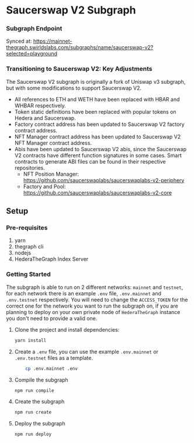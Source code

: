 # Saucerswap V2 Subgraph

### Subgraph Endpoint 

Synced at: https://mainnet-thegraph.swirldslabs.com/subgraphs/name/saucerswap-v2?selected=playground

### Transitioning to Saucerswap V2: Key Adjustments

The Saucerswap V2 subgraph is originally a fork of Uniswap v3 subgraph, but with some modifications to support Saucerswap V2.
- All references to ETH and WETH have been replaced with HBAR and WHBAR respectively.
- Token static definitions have been replaced with popular tokens on Hedera and Saucerswap.
- Factory contract address has been updated to Saucerswap V2 factory contract address.
- NFT Manager contract address has been updated to Saucerswap V2 NFT Manager contract address.
- Abis have been updated to Saucerswap V2 abis, since the Saucerswap V2 contracts have different function signatures in some cases. Smart contracts to generate ABI files can be found in their respective repositories.
    - NFT Position Manager: https://github.com/saucerswaplabs/saucerswaplabs-v2-periphery
    - Factory and Pool: https://github.com/saucerswaplabs/saucerswaplabs-v2-core

## Setup

### Pre-requisites
1. yarn
2. thegraph cli
3. nodejs
4. HederaTheGraph Index Server

### Getting Started

The subgraph is able to run on 2 different networks: `mainnet` and `testnet`, for each network there is an example `.env` file, `.env.mainnet` and `.env.testnet` respectively.
You will need to change the `ACCESS_TOKEN` for the correct one for the network you want to run the subgraph on, if you are planning to deploy on your own private node of `HederaTheGraph` instance you don't need to provide a valid one.

1. Clone the project and install dependencies:
    ```bash
    yarn install
    ```

2. Create a `.env` file, you can use the example `.env.mainnet` or `.env.testnet` files as a template.
    ```bash 
        cp .env.mainnet .env
    ```

3. Compile the subgraph    
    ```bash
    npm run compile
    ```

4. Create the subgraph
    ```bash
    npm run create
    ```

5. Deploy the subgraph
    ```bash
    npm run deploy
    ```
